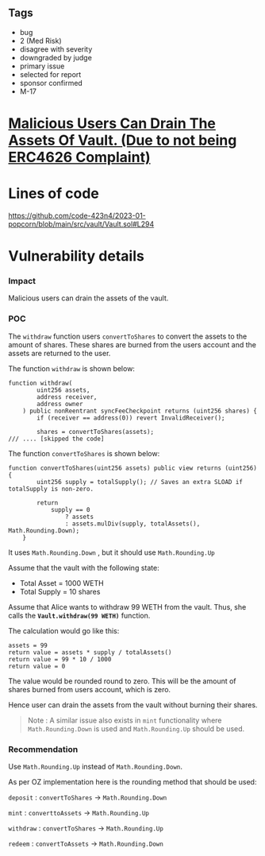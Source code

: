 ## Tags

- bug
- 2 (Med Risk)
- disagree with severity
- downgraded by judge
- primary issue
- selected for report
- sponsor confirmed
- M-17

# [Malicious Users Can Drain The Assets Of Vault. (Due to not being ERC4626 Complaint)](https://github.com/code-423n4/2023-01-popcorn-findings/issues/471) 

# Lines of code

https://github.com/code-423n4/2023-01-popcorn/blob/main/src/vault/Vault.sol#L294


# Vulnerability details

### Impact

Malicious users can drain the assets of the vault.

### POC

The `withdraw` function users `convertToShares` to convert the assets to the amount of shares. These shares are burned from the users account and the assets are returned to the user.

The function `withdraw` is shown below:

```solidity
function withdraw(
        uint256 assets,
        address receiver,
        address owner
    ) public nonReentrant syncFeeCheckpoint returns (uint256 shares) {
        if (receiver == address(0)) revert InvalidReceiver();

        shares = convertToShares(assets);
/// .... [skipped the code]
```

The function `convertToShares` is shown below:

```solidity
function convertToShares(uint256 assets) public view returns (uint256) {
        uint256 supply = totalSupply(); // Saves an extra SLOAD if totalSupply is non-zero.

        return
            supply == 0
                ? assets
                : assets.mulDiv(supply, totalAssets(), Math.Rounding.Down);
    }
```

It uses `Math.Rounding.Down` , but it should use `Math.Rounding.Up`

Assume that the vault with the following state:

- Total Asset = 1000 WETH
- Total Supply = 10 shares

Assume that Alice wants to withdraw 99 WETH from the vault. Thus, she calls the **`Vault.withdraw(99 WETH)`** function.

The calculation would go like this:

```solidity
assets = 99
return value = assets * supply / totalAssets()
return value = 99 * 10 / 1000
return value = 0
```

The value would be rounded round to zero. This will be the amount of shares burned from users account, which is zero. 

Hence user can drain the assets from the vault without burning their shares. 

> Note : A similar issue also exists in `mint` functionality where `Math.Rounding.Down` is used and `Math.Rounding.Up` should be used.
> 

### Recommendation

Use `Math.Rounding.Up` instead of `Math.Rounding.Down`.

As per OZ implementation here is the rounding method that should be used:

`deposit` : `convertToShares` → `Math.Rounding.Down`

`mint` : `converttoAssets` → `Math.Rounding.Up`

`withdraw` : `convertToShares` → `Math.Rounding.Up`

`redeem` : `convertToAssets` →  `Math.Rounding.Down`